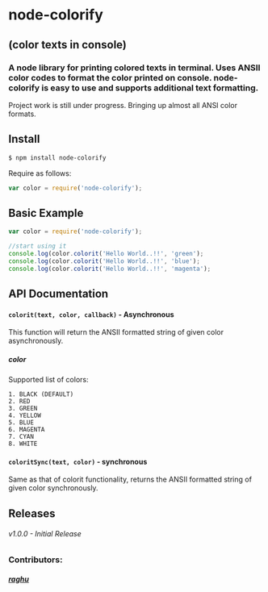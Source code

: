 # node-colorify
## (color texts in console)
### A node library for printing colored texts in terminal. Uses ANSII color codes to format the color printed on console. node-colorify is easy to use and supports additional text formatting.

Project work is still under progress. Bringing up almost all ANSI color formats.

## Install
```sh
$ npm install node-colorify
```
Require as follows: 

```js
var color = require('node-colorify');
```

## Basic Example

```js
var color = require('node-colorify');

//start using it
console.log(color.colorit('Hello World..!!', 'green');
console.log(color.colorit('Hello World..!!', 'blue');
console.log(color.colorit('Hello World..!!', 'magenta');
```

## API Documentation

#### `colorit(text, color, callback)` - Asynchronous
This function will return the ANSII formatted string of given color asynchronously.
##### color
Supported list of colors:

    1. BLACK (DEFAULT)
    2. RED
    3. GREEN
    4. YELLOW
    5. BLUE
    6. MAGENTA
    7. CYAN
    8. WHITE

#### `coloritSync(text, color)` - synchronous
Same as that of colorit functionality, returns the ANSII formatted string of given color synchronously.

## Releases 
###### v1.0.0 - Initial Release
### Contributors:
##### [raghu](http://twitter.com/raghu12133)
